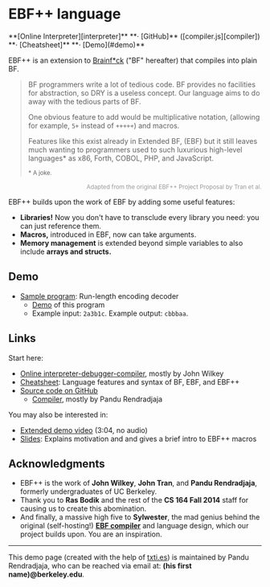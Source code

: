# EBF++ language

<span id="navbar">
**[Online Interpreter][interpreter]**
**&middot; [GitHub]** ([compiler.js][compiler])
**&middot; [Cheatsheet]**
**&middot; [Demo](#demo)**
</span>

EBF++ is an extension to [Brainf\*ck][bf] ("BF" hereafter) that compiles into
plain BF.

> BF programmers write a lot of tedious code. BF provides no facilities for
> abstraction, so DRY is a useless concept. Our language aims to do away with
> the tedious parts of BF.
>
> One obvious feature to add would be multiplicative notation, (allowing
> for example, `5+` instead of `+++++`) and macros.
>
> Features like this exist already in Extended BF, (EBF) but it still leaves
> much wanting to programmers used to such luxurious high-level languages\* as
> x86, Forth, COBOL, PHP, and JavaScript.
>
> <small>\* A joke.</small>


<small style="color: #999; text-align: right; display: block;">Adapted
from the original EBF++ Project Proposal by Tran et al.</small>

EBF++ builds upon the work of EBF by adding some useful features:

- **Libraries!** Now you don't have to transclude every library you need: you
  can just reference them.
- **Macros,** introduced in EBF, now can take arguments.
- **Memory management** is extended beyond simple variables to also include
  **arrays and structs.**

## Demo

- [Sample program][sample]: Run-length encoding decoder
    - [Demo][sample-video] of this program
    - Example input: `2a3b1c`. Example output: `cbbbaa`.

## Links

Start here:

- [Online interpreter-debugger-compiler][interpreter], mostly by John Wilkey
- [Cheatsheet][cheatsheet]: Language features and syntax of BF, EBF, and EBF++
- [Source code on GitHub][github]
    - [Compiler][compiler], mostly by Pandu Rendradjaja

You may also be interested in:

- [Extended demo video][video-tutorial] (3:04, no audio)
- [Slides][slides]: Explains motivation and and gives a brief intro to EBF++
  macros

## Acknowledgments

- EBF++ is the work of **John Wilkey**, **John Tran**, and **Pandu
  Rendradjaja**, formerly undergraduates of UC Berkeley.
- Thank you to **Ras Bodik** and the rest of the **CS 164 Fall 2014** staff for
  causing us to create this abomination.
- And finally, a massive high five to **Sylwester**, the mad genius behind the
  original (self-hosting!) [**EBF
  compiler**](https://code.google.com/archive/p/ebf-compiler/) and language
  design, which our project builds upon. You are an inspiration.

----

This demo page (created with the help of [txti.es](http://txti.es/)) is
maintained by Pandu Rendradjaja, who can be reached via email at: **(his first
name)@berkeley.edu**.

[bf]: https://en.wikipedia.org/wiki/Brainfuck
[interpreter]: https://www.ocf.berkeley.edu/~prendra/ebfpp/interpreter/
[slides]: https://drive.google.com/file/d/0B1DFn5TANcs5MDZWamltYnRoSlE/view
[video-tutorial]: https://drive.google.com/file/d/0B1DFn5TANcs5WUZNMVY5TndtcHc/view
[github]: https://github.com/prendradjaja/ebfpp
[cheatsheet]:
https://github.com/prendradjaja/ebfpp/blob/aa0842921f0622ef7f4de506917f76ff8a1b9a91/language-notes.pdf
[sample]:
https://github.com/prendradjaja/ebfpp/blob/aa0842921f0622ef7f4de506917f76ff8a1b9a91/pa6/pa6-program-with-variables.ebf
[sample-video]:
https://drive.google.com/file/d/0B1DFn5TANcs5MkdWaHB0S3hEbm8/view
[compiler]:
https://github.com/prendradjaja/ebfpp/blob/aa0842921f0622ef7f4de506917f76ff8a1b9a91/standalone-compiler/compiler/compiler.js
